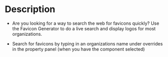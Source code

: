 # Description

- Are you looking for a way to search the web for favicons quickly? Use the Favicon Generator to do a live search and display logos for most organizations.

* Search for favicons by typing in an organizations name under overrides in the property panel (when you have the component selected)
